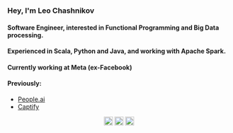 <!--
**RayanRal/RayanRal** is a ✨ _special_ ✨ repository because its `README.md` (this file) appears on your GitHub profile.

Here are some ideas to get you started:

- 🔭 I’m currently working on ...
- 🌱 I’m currently learning ...
- 👯 I’m looking to collaborate on ...
- 🤔 I’m looking for help with ...
- 💬 Ask me about ...
- 📫 How to reach me: ...
- 😄 Pronouns: ...
- ⚡ Fun fact: ...
-->

<h3 align="left">Hey, I'm Leo Chashnikov </h3>
<h4 align="left">Software Engineer, interested in Functional Programming and Big Data processing. </h4>
<h4 align="left">Experienced in Scala, Python and Java, and working with Apache Spark.</h4>

<p align="left">
<h4> Currently working at Meta (ex-Facebook) </h4>
<h4> Previously: </h4>
  <ul>
    <li> <a href="https://people.ai/">People.ai</a>
    <li> <a href="https://www.captifytechnologies.com/">Captify</a>
  </ul>
</p>

<p align="center">
  <a href="https://www.linkedin.com/in/leonidchashnikov/" target="blank"><img align="center" src="https://cdn.jsdelivr.net/npm/simple-icons@3.0.1/icons/linkedin.svg" alt="https://www.linkedin.com/in/leonidchashnikov/" height="20" width="20" /></a>
    <a href="https://www.facebook.com/RayanRal" target="blank"><img align="center" src="https://cdn.jsdelivr.net/npm/simple-icons@3.0.1/icons/facebook.svg" alt="https://www.facebook.com/RayanRal" height="20" width="20" /></a>
   <a href="https://twitter.com/RayanRal" target="blank"><img align="center" src="https://cdn.jsdelivr.net/npm/simple-icons@3.0.1/icons/twitter.svg" alt="https://twitter.com/RayanRal" height="20" width="20" /></a>
</p>
